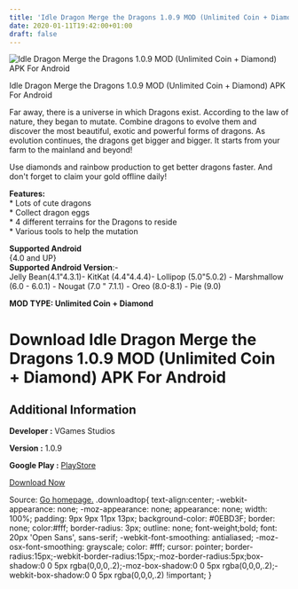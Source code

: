 ```yaml
---
title: 'Idle Dragon Merge the Dragons 1.0.9 MOD (Unlimited Coin + Diamond) APK For Android'
date: 2020-01-11T19:42:00+01:00
draft: false
---
```


![Idle Dragon Merge the Dragons 1.0.9 MOD (Unlimited Coin + Diamond) APK For Android](https://i1.wp.com/apkhome.net/wp-content/uploads/2020/01/Idle-Dragon-Merge-the-Dragons-1.0.9-MOD-Unlimited-Coin-Diamond.png "Idle Dragon Merge the Dragons 1.0.9 MOD (Unlimited Coin + Diamond) APK For Android")

  

Idle Dragon Merge the Dragons 1.0.9 MOD (Unlimited Coin + Diamond) APK For Android

Far away, there is a universe in which Dragons exist. According to the law of nature, they began to mutate. Combine dragons to evolve them and discover the most beautiful, exotic and powerful forms of dragons. As evolution continues, the dragons get bigger and bigger. It starts from your farm to the mainland and beyond!

Use diamonds and rainbow production to get better dragons faster. And don't forget to claim your gold offline daily!

**Features:**  
\* Lots of cute dragons  
\* Collect dragon eggs  
\* 4 different terrains for the Dragons to reside  
\* Various tools to help the mutation

**Supported Android**  
{4.0 and UP}  
**Supported Android Version**:-  
Jelly Bean(4.1"4.3.1)- KitKat (4.4"4.4.4)- Lollipop (5.0"5.0.2) - Marshmallow (6.0 - 6.0.1) - Nougat (7.0 " 7.1.1) - Oreo (8.0-8.1) - Pie (9.0)

**MOD TYPE: Unlimited Coin + Diamond**

Download Idle Dragon Merge the Dragons 1.0.9 MOD (Unlimited Coin + Diamond) APK For Android
===========================================================================================

Additional Information
----------------------

**Developer :** VGames Studios

**Version :** 1.0.9

**Google Play :** [PlayStore](https://play.google.com/store/apps/details?id=com.vmoga.dragonuniverse)

  

[Download Now](https://store4app.co/post/idle-dragon-merge-the-dragons-1-0-9-mod-unlimited-coin-diamond-apk-for-android_1578768021)

  
Source: [Go homepage.](https://store4app.co/post/idle-dragon-merge-the-dragons-1-0-9-mod-unlimited-coin-diamond-apk-for-android_1578768021) .downloadtop{ text-align:center; -webkit-appearance: none; -moz-appearance: none; appearance: none; width: 100%; padding: 9px 9px 11px 13px; background-color: #0EBD3F; border: none; color:#fff; border-radius: 3px; outline: none; font-weight;bold; font: 20px 'Open Sans', sans-serif; -webkit-font-smoothing: antialiased; -moz-osx-font-smoothing: grayscale; color: #fff; cursor: pointer; border-radius:15px;-webkit-border-radius:15px;-moz-border-radius:5px;box-shadow:0 0 5px rgba(0,0,0,.2);-moz-box-shadow:0 0 5px rgba(0,0,0,.2);-webkit-box-shadow:0 0 5px rgba(0,0,0,.2) !important; }